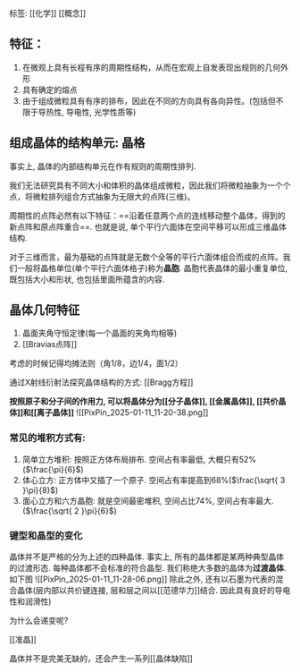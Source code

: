 标签: [[化学]] [[概念]]
## 特征：
1. 在微观上具有长程有序的周期性结构，从而在宏观上自发表现出规则的几何外形
2. 具有确定的熔点
3. 由于组成微粒具有有序的排布，因此在不同的方向具有各向异性。(包括但不限于导热性, 导电性, 光学性质等)
## 组成晶体的结构单元: 晶格

事实上, 晶体的内部结构单元在作有规则的周期性排列. 

我们无法研究具有不同大小和体积的晶体组成微粒，因此我们将微粒抽象为一个个点，将微粒排列组合方式抽象为无限大的点阵(三维)。

周期性的点阵必然有以下特征：==沿着任意两个点的连线移动整个晶体，得到的新点阵和原点阵重合==. 也就是说, 单个平行六面体在空间平移可以形成三维晶体结构. 

对于三维而言，最为基础的点阵就是无数个全等的平行六面体组合而成的点阵。我们一般将晶格单位(单个平行六面体格子)称为**晶胞**. 晶胞代表晶体的最小重复单位, 既包括大小和形状, 也包括里面所蕴含的内容. 
## 晶体几何特征
1. 晶面夹角守恒定律(每一个晶面的夹角均相等)
2. [[Bravias点阵]]

考虑的时候记得均摊法则（角1/8，边1/4，面1/2）

通过X射线衍射法探究晶体结构的方式: [[Bragg方程]]


**按照原子和分子间的作用力, 可以将晶体分为[[分子晶体]], [[金属晶体]], [[共价晶体]]和[[离子晶体]]**
![[PixPin_2025-01-11_11-20-38.png]]
### 常见的堆积方式有: 
1. 简单立方堆积: 按照正方体布局排布. 空间占有率最低, 大概只有52%($\frac{\pi}{6}$)
2. 体心立方: 正方体中又插了一个原子. 空间占有率提高到68%($\frac{\sqrt{ 3 }\pi}{8}$)
3. 面心立方和六方晶胞: 就是空间最密堆积, 空间占比74%, 空间占有率最大. ($\frac{\sqrt{ 2 }\pi}{6}$)
### 键型和晶型的变化

晶体并不是严格的分为上述的四种晶体. 事实上, 所有的晶体都是某两种典型晶体的过渡形态.  每种晶体都不会标准的符合晶型. 我们称绝大多数的晶体为**过渡晶体**. 如下图
![[PixPin_2025-01-11_11-28-06.png]]
除此之外, 还有以石墨为代表的混合晶体(层内部以共价键连接, 层和层之间以[[范德华力]]结合. 因此具有良好的导电性和润滑性)

为什么会递变呢?



[[准晶]]

晶体并不是完美无缺的，还会产生一系列[[晶体缺陷]]